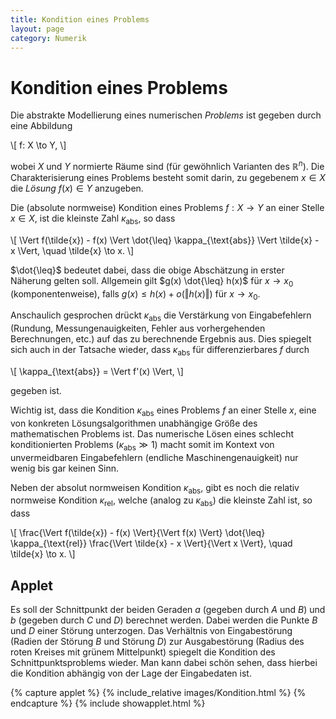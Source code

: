 ```yaml
---
title: Kondition eines Problems
layout: page
category: Numerik
---
```


# Kondition eines Problems
Die abstrakte Modellierung eines numerischen _Problems_ ist gegeben durch eine Abbildung

\\[
  f: X \to Y,
\\]

wobei $X$ und $Y$ normierte Räume sind (für gewöhnlich Varianten des $\mathbb{R}^n$).
Die Charakterisierung eines Problems besteht somit darin, zu gegebenem $x \in X$ die _Lösung_
$f(x) \in Y$ anzugeben.

Die (absolute normweise) Kondition eines Problems $f: X \to Y$ an einer Stelle $x \in X$, ist die kleinste Zahl
$\kappa_{\text{abs}}$, so dass

\\[
  \Vert f(\tilde{x}) - f(x) \Vert \dot{\leq} \kappa_{\text{abs}} \Vert \tilde{x} - x \Vert, \quad \tilde{x} \to x.
\\]

$\dot{\leq}$ bedeutet dabei, dass die obige Abschätzung in erster Näherung gelten soll. Allgemein gilt $g(x) \dot{\leq} h(x)$ für $x \to x_0$ (komponentenweise),
falls $g(x) \leq h(x) + o(\Vert h(x) \Vert)$ für $x \to x_0$.

Anschaulich gesprochen drückt $\kappa_{\text{abs}}$ die Verstärkung von Eingabefehlern (Rundung, Messungenauigkeiten, Fehler aus vorhergehenden Berechnungen, etc.) auf das
zu berechnende Ergebnis aus. Dies spiegelt sich auch in der Tatsache wieder, dass $\kappa_{\text{abs}}$ für differenzierbares $f$ durch

\\[
  \kappa_{\text{abs}} = \Vert f'(x) \Vert,
\\]

gegeben ist.

Wichtig ist, dass die Kondition $\kappa_{\text{abs}}$ eines Problems $f$ an einer Stelle $x$, eine von konkreten Lösungsalgorithmen unabhängige Größe des mathematischen Problems ist.
Das numerische Lösen eines schlecht konditionierten Problems ($\kappa_{\text{abs}} \gg 1$) macht somit im Kontext von unvermeidbaren Eingabefehlern (endliche Maschinengenauigkeit)
nur wenig bis gar keinen Sinn.

Neben der absolut normweisen Kondition $\kappa_{\text{abs}}$, gibt es noch die relativ normweise Kondition $\kappa_{\text{rel}}$, welche (analog zu $\kappa_{\text{abs}}$)
die kleinste Zahl ist, so dass

\\[
  \frac{\Vert f(\tilde{x}) - f(x) \Vert}{\Vert f(x) \Vert} \dot{\leq} \kappa_{\text{rel}} \frac{\Vert \tilde{x} - x \Vert}{\Vert x \Vert}, \quad \tilde{x} \to x.
\\]

## Applet
Es soll der Schnittpunkt der beiden Geraden $a$ (gegeben durch $A$ und $B$) und $b$ (gegeben durch $C$ und $D$) berechnet werden.
Dabei werden die Punkte $B$ und $D$ einer Störung unterzogen. Das Verhältnis von Eingabestörung (Radien der Störung $B$ und Störung $D$) zur Ausgabestörung (Radius des roten Kreises mit
grünem Mittelpunkt) spiegelt die Kondition des Schnittpunktsproblems wieder. Man kann dabei schön sehen, dass hierbei die Kondition abhängig von der Lage der Eingabedaten ist.



{% capture applet %} {% include_relative images/Kondition.html %} {% endcapture %}
{% include showapplet.html %}
